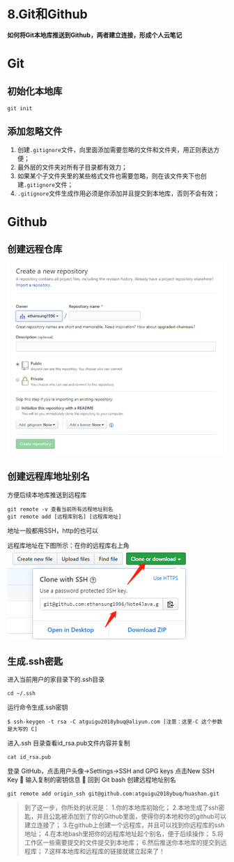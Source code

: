# 8.Git和Github
**如何将Git本地库推送到Github，两者建立连接，形成个人云笔记**
# Git
## 初始化本地库
```
git init
```
## 添加忽略文件
1. 创建`.gitignore`文件，向里面添加需要忽略的文件和文件夹，用正则表达方便；
2. 最外层的文件夹对所有子目录都有效力；
3. 如果某个子文件夹里的某些格式文件也需要忽略，则在该文件夹下也创建`.gitignore`文件；
4. `.gitignore`文件生成作用必须是你添加并且提交到本地库，否则不会有效；



# Github

## 创建远程仓库

![](_v_images/20200326234648378_16488.png)

## 创建远程库地址别名
方便后续本地库推送到远程库

```
git remote -v 查看当前所有远程地址别名
git remote add [远程库别名] [远程库地址]
```
地址一般都用SSH，http的也可以

远程库地址在下图所示：在你的远程库右上角
![](_v_images/20200326235224450_3790.png)

## 生成.ssh密匙

进入当前用户的家目录下的.ssh目录
```
cd ~/.ssh
```
运行命令生成.ssh密钥
```
$ ssh-keygen -t rsa -C atguigu2018ybuq@aliyun.com [注意：这里-C 这个参数是大写的 C] 
```
进入.ssh 目录查看id_rsa.pub文件内容并复制
```
cat id_rsa.pub
```

登录 GitHub，点击用户头像→Settings→SSH and GPG keys
点击New SSH Key  输入复制的密钥信息  
回到 Git bash 创建远程地址别名 
```
git remote add origin_ssh git@github.com:atguigu2018ybuq/huashan.git
```
>到了这一步，你所处的状况是：
>1.你的本地库初始化；
>2.本地生成了ssh密匙，并且公匙被添加到了你的Github里面，使得你的本地和你的github可以建立连接了；
>3.在github上创建一个远程库，并且可以找到你远程库的ssh地址；
>4.在本地bash里把你的远程库地址起个别名，便于后续操作；
>5.将工作区一些需要提交的文件提交到本地库；
>6.然后推送你本地库的提交到远程库；
>7.这样本地库和远程库的链接就建立起来了！






























